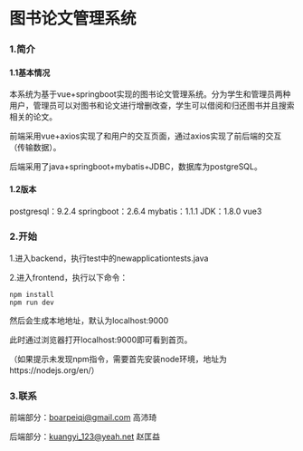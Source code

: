 # 图书论文管理系统

### 1.简介

#### 1.1基本情况

本系统为基于vue+springboot实现的图书论文管理系统。分为学生和管理员两种用户，管理员可以对图书和论文进行增删改查，学生可以借阅和归还图书并且搜索相关的论文。

前端采用vue+axios实现了和用户的交互页面，通过axios实现了前后端的交互（传输数据）。

后端采用了java+springboot+mybatis+JDBC，数据库为postgreSQL。

#### 1.2版本

postgresql：9.2.4
springboot：2.6.4
mybatis：1.1.1
JDK：1.8.0
vue3

### 2.开始

1.进入backend，执行test中的newapplicationtests.java

2.进入frontend，执行以下命令：

```
npm install
npm run dev
```

然后会生成本地地址，默认为localhost:9000

此时通过浏览器打开localhost:9000即可看到首页。

（如果提示未发现npm指令，需要首先安装node环境，地址为https://nodejs.org/en/）

### 3.联系

前端部分：boarpeiqi@gmail.com 高沛琦

后端部分：kuangyi_123@yeah.net 赵匡益